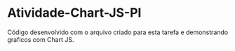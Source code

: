 # Atividade-Chart-JS-PI
Código desenvolvido com o arquivo criado para esta tarefa e demonstrando graficos com Chart JS.
